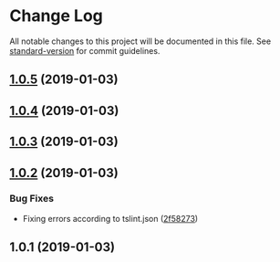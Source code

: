 # Change Log

All notable changes to this project will be documented in this file. See [standard-version](https://github.com/conventional-changelog/standard-version) for commit guidelines.

<a name="1.0.5"></a>
## [1.0.5](https://github.com/microcipcip/styled-components-media-query/compare/v1.0.4...v1.0.5) (2019-01-03)



<a name="1.0.4"></a>
## [1.0.4](https://github.com/microcipcip/styled-components-media-query/compare/v1.0.3...v1.0.4) (2019-01-03)



<a name="1.0.3"></a>
## [1.0.3](https://github.com/microcipcip/styled-components-media-query/compare/v1.0.2...v1.0.3) (2019-01-03)



<a name="1.0.2"></a>
## [1.0.2](https://github.com/microcipcip/styled-components-mq/compare/v1.0.1...v1.0.2) (2019-01-03)


### Bug Fixes

* Fixing errors according to tslint.json ([2f58273](https://github.com/microcipcip/styled-components-mq/commit/2f58273))



<a name="1.0.1"></a>
## 1.0.1 (2019-01-03)
